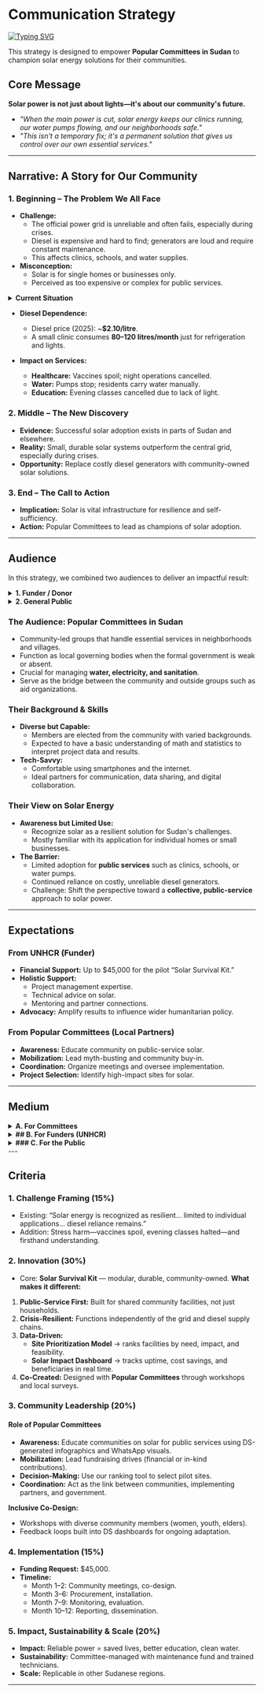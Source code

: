 
<!-- markdownlint-disable MD013 MD001 MD023 MD022 MD049 MD031 MD007 MD033 MD004 MD009 MD013 MD045 MD041 MD032 MD039 MD019 MD012-->
# Communication Strategy
[![Typing SVG](https://readme-typing-svg.herokuapp.com?font=Poppins&weight=500&size=35&pause=1000&color=3B6FD4&vCenter=true&repeat=false&width=850&height=40&lines=Solar+Energy+for+Community+Resilience+in+Sudan)](https://git.io/typing-svg)

This strategy is designed to empower **Popular Committees in Sudan** to champion solar energy solutions for their communities.

## **Core Message**
**Solar power is not just about lights—it's about our community's future.**
- *"When the main power is cut, solar energy keeps our clinics running, our water pumps flowing, and our neighborhoods safe."*
- *"This isn't a temporary fix; it's a permanent solution that gives us control over our own essential services."*

---

## **Narrative: A Story for Our Community**

### **1. Beginning – The Problem We All Face**
- **Challenge:**
  - The official power grid is unreliable and often fails, especially during crises.
  - Diesel is expensive and hard to find; generators are loud and require constant maintenance.
  - This affects clinics, schools, and water supplies.
- **Misconception:**
  - Solar is for single homes or businesses only.
  - Perceived as too expensive or complex for public services.

<details>
<summary><b>
Current Situation  </b></summary>
  
- **Power Reliability:** In Khartoum and surrounding areas, grid outages average **1 - 7 days** during peak demand and crisis periods.
- <details>
<summary><b>
 That Duration Varies  </b></summary>
  
The length of power outages in Khartoum depends heavily on the specific circumstances.
- **Routine Unreliability:** Even in relatively stable times, the national grid is fragile. Daily outages of **12–16 hours** are common due to poor infrastructure and maintenance.
- **Peak Demand:** During the hot summer months, demand for cooling overwhelms the system, causing more frequent and longer blackouts.
- **Conflict and Crisis:** This is the most severe factor. When power stations or transmission lines are damaged by military action, the outages are not a matter of hours, but of days, weeks, and sometimes even months. Recent reports indicate that residents have been forced to take matters into their own hands, repairing damaged infrastructure themselves.
</details>

- **Diesel Dependence:**  
  - Diesel price (2025): ~**$2.10/litre**.  
  - A small clinic consumes **80–120 litres/month** just for refrigeration and lights.

- **Impact on Services:**
  - **Healthcare:** Vaccines spoil; night operations cancelled.  
  - **Water:** Pumps stop; residents carry water manually.  
  - **Education:** Evening classes cancelled due to lack of light.  
</details>

### **2. Middle – The New Discovery**
- **Evidence:** Successful solar adoption exists in parts of Sudan and elsewhere.
- **Reality:** Small, durable solar systems outperform the central grid, especially during crises.
- **Opportunity:** Replace costly diesel generators with community-owned solar solutions.

### **3. End – The Call to Action**
- **Implication:** Solar is vital infrastructure for resilience and self-sufficiency.
- **Action:** Popular Committees to lead as champions of solar adoption.

---
## **Audience**

In this strategy, we combined two audiences to deliver an impactful result: 

<details>
<summary><b>
1. Funder / Donor  </b></summary>

**Who they are**: [UNHCR Refugee-led Innovation Fund](https://www.unhcr.org/innovation/refugee-led-innovation-fund/)

| **Category** | **Details** |
|--------------|-------------|
| **Target Funders** | [UNHCR Refugee-led Innovation Fund](https://www.unhcr.org/innovation/refugee-led-innovation-fund/) |
| **Who?** | **Grazia Paoleri**  <br> Senior Technical Advisor for the EU’s contribution to the Refugee Response in Uganda  <br> [LinkedIn Profile](https://ug.linkedin.com/in/grazia-paoleri-54025b60/en?trk=public_post_feed-actor-name) |
| **What Drives Them?** | Belief in **refugee-led solutions**. Their mission is to **center displaced people** in humanitarian work, valuing lived experience as key to identifying needs and crafting effective solutions. |
| **Why Our Project Fits** | Our project highlights **solar energy as a survival infrastructure**, showing how communities are already **innovating**. This aligns with their **bottom-up, grassroots** approach. |
| **What They Fund** | - **Early-stage innovations** by refugees, for refugees  <br> - Community-based projects  <br> - Strong focus on **energy access** and practical solutions |
| **Geographic Focus** | Global — open to all countries where **UNHCR operates** |
| **Partners & Grantees** | Refugee-Led Organizations (RLOs), local community groups, and **non-traditional partners** |
| **Goals** | - **Empower refugees** to lead solutions  <br> - **Build capacity** (project management, finance, data)  <br> - Promote **sustainable, dignified alternatives** to traditional aid |
| **Problem They Address** | Lack of **flexible, direct funding** for local refugee-led initiatives |
| **Incentive** | Belief that **investing in refugee-led innovation** leads to more **sustainable and impactful** outcomes than top-down approaches |
| **How They Operate** | - Focused on **real-world impact**, not flashy tech  <br> - Want a **clear, actionable plan**  <br> - Value **strong community engagement** |
| **Assumptions** | - Refugees are **active problem-solvers**, not passive recipients  <br> - **Energy is essential** and must be **affordable, reliable, and locally accessible** |
| **Grant Information** | - **Fund Name:** [UNHCR Refugee-led Innovation Fund](https://www.unhcr.org/innovation/refugee-led-innovation-fund/)  <br> - **Location:** Based in Copenhagen, Denmark (Global reach)  <br> - **Status:** **Open** for applications  <br> - **Deadline:** August 22, 2025  <br> - **Eligibility:** Must be **led by forcibly displaced or stateless people** |
| **Preferred Communication Channels** | - **Email** (professional and concise)  <br> - **LinkedIn** (for initial contact and visibility)  <br> - Possibly open to **Zoom/Webinars** if discussing partnerships or innovations |
| **What's Offered** | - **Financial support:** Up to $45,000 USD.  <br> - **Holistic support:** This goes beyond just money. It includes mentoring, help with project management, technical expertise (like legal or technology advice), and opportunities for networking with other refugee-led organizations.  <br> - **Focus on learning:** The fund emphasizes measuring outcomes and sharing lessons learned. |
| **What we need from them** |-**Fund Our Pilot Project:** We request flexible, direct funding (up to $45,000) to design, implement, and evaluate a refugee-led "Solar Survival Kit" pilot in Khartoum, Sudan. <br> - **Amplify Our Findings:** Use their platform to share our blog post, research and project outcomes with key policymakers, donors, and other humanitarian organizations. <br> - **Support Local Leadership:** Advocate for a shift in humanitarian energy policy that prioritizes and funds refugee-led, grassroots solutions. |
| **The Application Process** | -Submitting a proposal online. <br> - A vetting and due diligence phase to check eligibility (specifically that at least 50% of the leadership has lived experience). <br> - A pitch to a selection committee. <br> - A final review by a steering committee, which includes displaced and stateless individuals.|
| **Barriers to Engagement** | - Projects not led by refugees are **ineligible** regardless of quality  <br> - Overly **technical or top-down language** may be a turn-off  <br> - Lack of community involvement or unclear benefit to displaced people |
| **Best Medium / Format** | - **Blog posts** (story-driven, impact-focused)  <br> - **One-pagers or infographics** (clear, visual summaries of outcomes)  <br> - **Short reports with data + community voices** |
</details>

<details>
<summary><b>
2. General Public </b></summary>

**Who they are**: Popular (Neighborhood-Based) Committees for Local Service Delivery and Community Administration in Sudan.  

**What They Do:** These are community-based bodies, 
typically formed at the neighborhood or village level,
to manage and coordinate essential local affairs in the
absence or weakness of formal state institutions.
They are often responsible for basic service delivery
(such as water, electricity, and sanitation),
issuing residence certificates, resolving local disputes,
organizing community security efforts,
and mobilizing resources through voluntary contributions.  

**Their Goals and Aims:** Their main purpose is to serve as a link between regulatory bodies,
government agencies, aid organizations, and the members of the communities they represent.
In contexts like Sudan, these committees can play a vital governance role—especially
during periods of crisis or when state presence is limited.  

**Their Scientific Background:** As committee members are elected from within the community,
their educational and scientific backgrounds can vary significantly.
However, it is generally expected that most of them have at least
a basic understanding of mathematics and statistics, which should
make it possible to communicate findings and results effectively.
Most also have access to smartphones and the internet and are comfortable using them.  

**Their Background on Solar Energy:** Solar energy is already
recognized as a resilient solution to Sudan’s energy challenges.
However, its use has been mostly limited to individual
applications—such as private homes or services provided by
the private sector. It has not yet been widely adopted for
public services such as health, education, or agriculture.
In these sectors, communities still rely primarily on diesel
generators, as they are more familiar and accessible.  

#### **What we expect from them:**  
- Raise awareness about the benefits of solar
  energy for public services (schools, clinics, water pumps).
- Dispel common misconceptions
  (e.g., solar is only for homes, or it’s too expensive to maintain).
- Encourage collective acceptance of solar projects.
- Highlight locations and institutions
  where solar infrastructure would have the highest impact.
- Encourage community contributions
  (financial or in-kind) to expand deployment.
- Coordinate between communities,implementing partners,
  and government agencies to enable smooth deployment.
- Organize community meetings or forums for
  project planning and decision making.
tain communication with updates and invitations for joint activities.
</details>

### **The Audience: Popular Committees in Sudan**
- Community-led groups that handle essential services in neighborhoods and villages.  
- Function as local governing bodies when the formal government is weak or absent.  
- Crucial for managing **water, electricity, and sanitation**.  
- Serve as the bridge between the community and outside groups such as aid organizations.

### **Their Background & Skills**
- **Diverse but Capable:**  
  - Members are elected from the community with varied backgrounds.  
  - Expected to have a basic understanding of math and statistics to interpret project data and results.  
- **Tech-Savvy:**  
  - Comfortable using smartphones and the internet.  
  - Ideal partners for communication, data sharing, and digital collaboration.

### **Their View on Solar Energy**
- **Awareness but Limited Use:**  
  - Recognize solar as a resilient solution for Sudan's challenges.  
  - Mostly familiar with its application for individual homes or small businesses.  
- **The Barrier:**  
  - Limited adoption for **public services** such as clinics, schools, or water pumps.  
  - Continued reliance on costly, unreliable diesel generators.  
  - Challenge: Shift the perspective toward a **collective, public-service** approach to solar power.

---

## **Expectations**

### **From UNHCR (Funder)**
- **Financial Support:** Up to $45,000 for the pilot “Solar Survival Kit.”
- **Holistic Support:**
  - Project management expertise.
  - Technical advice on solar.
  - Mentoring and partner connections.
- **Advocacy:** Amplify results to influence wider humanitarian policy.

### **From Popular Committees (Local Partners)**
- **Awareness:** Educate community on public-service solar.
- **Mobilization:** Lead myth-busting and community buy-in.
- **Coordination:** Organize meetings and oversee implementation.
- **Project Selection:** Identify high-impact sites for solar.

---

## Medium
<details>
<summary><b>
A. For Committees </b></summary>


### **1. Communication & Awareness Tools**
- **Infographics** (WhatsApp-shareable) showing solar benefits:
  - *Clinic:* Vaccines stay cold, operations continue at night.
  - *Water Pump:* Water flows without costly diesel.
  - *School:* Evening study possible despite outages.
- **Short Videos:** Success stories from other committees/leaders.
- **Case Studies:** One-page documents including:
  - Problem → Solution → Result.

### **2. Guiding Community Meetings & Forums**
- **Meeting Agenda Template** for discussing solar adoption.
- **Decision-Making Framework** with ranking criteria:
  - People served.
  - Service criticality in emergencies.
  - Sunlight availability and installation space.

### **3. Dispelling Misconceptions**
- **Fact Sheets:**
  - *Myth:* Solar is too expensive → **Fact:** Saves money over time.
  - *Myth:* Solar is for the rich → **Fact:** Community investment benefits all.
  - *Myth:* Solar is unreliable → **Fact:** Modern tech works day/night, even on cloudy days.

### **4. Mobilizing Community Action**
- **Contribution Plan Template** for funding, labor, or site provision.
- **Partner Coordination Guide** for working with aid agencies and NGOs.
</details>

<details>
<summary><b>
## B. For Funders (UNHCR) </b></summary>

### 1. Pitch Presentation

* **Action:** Create a concise, visually appealing deck (e.g., 10-15 slides).
* **Content:**
    * **Slide 1: The Problem (The "Why"):** Use a single powerful image and a short, emotional headline, such as, "When the lights go out, lives are at risk."
    * **Slide 2: Our Discovery (The Data):** Show a simple chart or map from your data science project that highlights the need.
    * **Slide 3: Our Solution (The "What"):** Introduce the **"Solar Survival Kit"** with a clear diagram or prototype image.
    * **Slide 4: Our Partners (The "Who"):** Feature a picture of the Popular Committees and explain their leadership role.
    * **Slide 5: Our Plan (The "How"):** Use a simple timeline to show your implementation plan.
    * **Slide 6: Our Ask:** Clearly state your request for $45,000 and what you'll achieve with it.
    * **Final Slide: The Vision:** End with a powerful statement about the future you are building—resilient, self-sufficient communities in Sudan.
</details>

<details>
<summary><b>
### C. For the Public </b></summary>

#### 1. Blog Post & Infographics

This is about building buy-in and awareness, using simple, relatable language.

* **Action:** Publish the blog post on your website or a platform like Medium, and create shareable infographics for platforms like WhatsApp and Facebook.
* **Content:**
    * **Blog Post:**
        * The title should be inspiring and relatable, such as, "How Our Community is Building a Brighter Future with Solar Power."
        * Use the "Narrative: A Story for Our Community" to guide the structure.
        * Keep the language simple and avoid jargon.
        * Include quotes from community members and stories of success.
        * End with a clear call to action: "Join our next meeting to learn more," or "Share this with your neighbors."
    * **Infographics:**
        * Create visuals for each of your "Fact Sheets" to dispel myths.
        * Use simple icons to represent clinics, schools, and water pumps.
        * Show a side-by-side comparison of the cost and effort of diesel versus solar.
        * Ensure all text is in the local language(s) and is easy to read on a smartphone.
</details>
---

## **Criteria**

### **1. Challenge Framing (15%)**
- Existing: “Solar energy is recognized as resilient… limited to individual applications… diesel reliance remains.”
- Addition: Stress harm—vaccines spoil, evening classes halted—and firsthand understanding.

### **2. Innovation (30%)**
- Core: **Solar Survival Kit** — modular, durable, community-owned.
**What makes it different:**
1. **Public-Service First:** Built for shared community facilities, not just households.  
2. **Crisis-Resilient:** Functions independently of the grid and diesel supply chains.  
3. **Data-Driven:**  
   - **Site Prioritization Model** → ranks facilities by need, impact, and feasibility.  
   - **Solar Impact Dashboard** → tracks uptime, cost savings, and beneficiaries in real time.  
4. **Co-Created:** Designed with **Popular Committees** through workshops and local surveys. 

### **3. Community Leadership (20%)**
#### **Role of Popular Committees**
- **Awareness:** Educate communities on solar for public services using DS-generated infographics and WhatsApp visuals.  
- **Mobilization:** Lead fundraising drives (financial or in-kind contributions).  
- **Decision-Making:** Use our ranking tool to select pilot sites.  
- **Coordination:** Act as the link between communities, implementing partners, and government.

**Inclusive Co-Design:**
- Workshops with diverse community members (women, youth, elders).  
- Feedback loops built into DS dashboards for ongoing adaptation.

### **4. Implementation (15%)**
- **Funding Request:** $45,000.
- **Timeline:**
  - Month 1–2: Community meetings, co-design.
  - Month 3–6: Procurement, installation.
  - Month 7–9: Monitoring, evaluation.
  - Month 10–12: Reporting, dissemination.

### **5. Impact, Sustainability & Scale (20%)**
- **Impact:** Reliable power = saved lives, better education, clean water.
- **Sustainability:** Committee-managed with maintenance fund and trained technicians.
- **Scale:** Replicable in other Sudanese regions.

---

